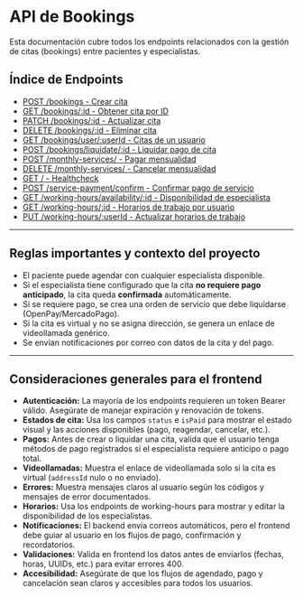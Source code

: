 # API de Bookings

Esta documentación cubre todos los endpoints relacionados con la gestión de citas (bookings) entre pacientes y especialistas.

## Índice de Endpoints

- [POST /bookings - Crear cita](./create.md)
- [GET /bookings/:id - Obtener cita por ID](./get.md)
- [PATCH /bookings/:id - Actualizar cita](./update.md)
- [DELETE /bookings/:id - Eliminar cita](./delete.md)
- [GET /bookings/user/:userId - Citas de un usuario](./get-by-user-id.md)
- [POST /bookings/liquidate/:id - Liquidar pago de cita](./liquidate.md)
- [POST /monthly-services/ - Pagar mensualidad](./pay-monthly.md)
- [DELETE /monthly-services/ - Cancelar mensualidad](./cancel-monthly.md)
- [GET / - Healthcheck](./healthcheck.md)
- [POST /service-payment/confirm - Confirmar pago de servicio](./service-payment-confirm.md)
- [GET /working-hours/availability/:id - Disponibilidad de especialista](./working-hours-availability.md)
- [GET /working-hours/:id - Horarios de trabajo por usuario](./working-hours-get-by-user-id.md)
- [PUT /working-hours/:userId - Actualizar horarios de trabajo](./working-hours-update.md)

---

## Reglas importantes y contexto del proyecto

- El paciente puede agendar con cualquier especialista disponible.
- Si el especialista tiene configurado que la cita **no requiere pago anticipado**, la cita queda **confirmada** automáticamente.
- Si se requiere pago, se crea una orden de servicio que debe liquidarse (OpenPay/MercadoPago).
- Si la cita es virtual y no se asigna dirección, se genera un enlace de videollamada genérico.
- Se envían notificaciones por correo con datos de la cita y del pago.

---

## Consideraciones generales para el frontend

- **Autenticación:** La mayoría de los endpoints requieren un token Bearer válido. Asegúrate de manejar expiración y renovación de tokens.
- **Estados de cita:** Usa los campos `status` e `isPaid` para mostrar el estado visual y las acciones disponibles (pago, reagendar, cancelar, etc.).
- **Pagos:** Antes de crear o liquidar una cita, valida que el usuario tenga métodos de pago registrados si el especialista requiere anticipo o pago total.
- **Videollamadas:** Muestra el enlace de videollamada solo si la cita es virtual (`addressId` nulo o no enviado).
- **Errores:** Muestra mensajes claros al usuario según los códigos y mensajes de error documentados.
- **Horarios:** Usa los endpoints de working-hours para mostrar y editar la disponibilidad de los especialistas.
- **Notificaciones:** El backend envía correos automáticos, pero el frontend debe guiar al usuario en los flujos de pago, confirmación y recordatorios.
- **Validaciones:** Valida en frontend los datos antes de enviarlos (fechas, horas, UUIDs, etc.) para evitar errores 400.
- **Accesibilidad:** Asegúrate de que los flujos de agendado, pago y cancelación sean claros y accesibles para todos los usuarios. 